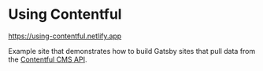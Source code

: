 # Using Contentful

<https://using-contentful.netlify.app>

Example site that demonstrates how to build Gatsby sites that pull data from the
[Contentful CMS API](https://www.contentful.com/).
